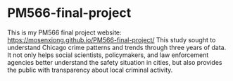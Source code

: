 # PM566-final-project
This is my PM566 final project website: https://mosenxiong.github.io/PM566-final-project/
This study sought to understand Chicago crime patterns and trends through three years of data. It not only helps social scientists, policymakers, and law enforcement agencies better understand the safety situation in cities, but also provides the public with transparency about local criminal activity.
